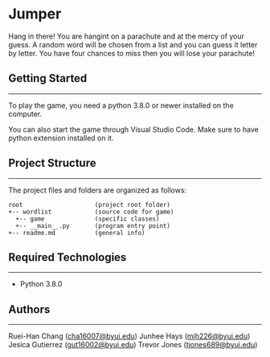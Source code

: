 # Jumper
Hang in there! You are hangint on a parachute and at the mercy of your guess.
A random word will be chosen from a list and you can guess it letter by letter.
You have four chances to miss then you will lose your parachute!

## Getting Started
---
To play the game, you need a python 3.8.0 or newer installed on the computer.

You can also start the game through Visual Studio Code. Make sure to have python extension installed on it.

## Project Structure
---
The project files and folders are organized as follows:
```
root                    (project root folder)
+-- wordlist            (source code for game)
  +-- game              (specific classes)
  +-- __main__.py       (program entry point)
+-- readme.md           (general info)
```

## Required Technologies
---
* Python 3.8.0

## Authors
---
Ruei-Han Chang (cha16007@byui.edu)
Junhee Hays (mjh226@byui.edu)
Jesica Gutierrez (gut16002@byui.edu)
Trevor Jones (tjones689@byui.edu)
